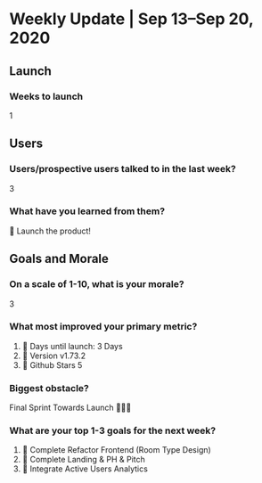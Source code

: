 # Weekly Update | Sep 13–Sep 20, 2020

## Launch

### Weeks to launch

1

## Users

### Users/prospective users talked to in the last week?

3

### What have you learned from them?

🦄 Launch the product!

## Goals and Morale

### On a scale of 1-10, what is your morale?

3

### What most improved your primary metric?

1. 🌈 Days until launch: 3 Days
2. 🚀 Version v1.73.2
3. 🚗 Github Stars 5

### Biggest obstacle?

Final Sprint Towards Launch 🚀🚀🚀

### What are your top 1-3 goals for the next week?

1. 🌈 Complete Refactor Frontend (Room Type Design)
2. 💅 Complete Landing & PH & Pitch
3. 👤 Integrate Active Users Analytics
